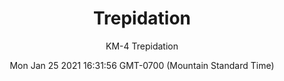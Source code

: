 ---
category: "wall_covering"
date: "Mon Jan 25 2021 16:31:56 GMT-0700 (Mountain Standard Time)"
description: "null"
designer: "Karen Margolis"
href: "https://www.areaenvironments.com/karen-margolis"
image_primary: "./img/KM+Trepidation+Art.jpg"
image_secondary: "./img/KM+Trepidation+Interior+WEB.jpg"
image_thumb: "./img/Karen+Margolis.png"
manufacturer: "Area Environments"
slug: "/manufacturers/area_environments/wall_covering/trepidation"
subtitle: "KM-4 Trepidation"
tags:
  - "area_environments"
  - "wall_covering"
title: "Trepidation"
---